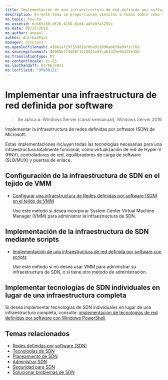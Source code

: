 ```yaml
---
title: Implementación de una infraestructura de red definida por software
description: En este tema se proporcionan vínculos a temas sobre cómo implementar una infraestructura de red definida por software (SDN) de Microsoft mediante scripts en Windows Server 2016.
ms.topic: how-to
ms.assetid: 6c665c88-df28-4150-81d4-a47e9fa5255c
ms.date: 08/23/2018
ms.author: anpaul
author: AnirbanPaul
manager: grcusanz
ms.openlocfilehash: 43bb1af29735dd1bf8ba911690abb78a09f1cf0d
ms.sourcegitcommit: 40905b1f9d68f1b7d821e05cab2d35e9b425e38d
ms.translationtype: MT
ms.contentlocale: es-ES
ms.lasthandoff: 01/06/2021
ms.locfileid: "97950121"
---
```

# <a name="deploy-a-software-defined-network-infrastructure"></a>Implementar una infraestructura de red definida por software

>Se aplica a: Windows Server (canal semianual), Windows Server 2016

Implementar la infraestructura de redes definidas por software (SDN) de Microsoft.

Estas implementaciones incluyen todas las tecnologías necesarias para una infraestructura totalmente funcional, como virtualización de red de Hyper-V (HNV), controladores de red, equilibradores de carga de software (SLB/MUX) y puertas de enlace.

## <a name="set-up-sdn-infrastructure-in-the-vmm-fabric"></a>Configuración de la infraestructura de SDN en el tejido de VMM




-   [Configurar una infraestructura de Redes definidas por software (SDN) en el tejido de VMM](/system-center/vmm/deploy-sdn)

    Use este método si desea incorporar System Center Virtual Machine Manager (VMM) para administrar la infraestructura de SDN.

## <a name="deploy-sdn-infrastructure-using-scripts"></a>Implementación de la infraestructura de SDN mediante scripts

-   [Implementación de una infraestructura de red definida por software con scripts](../../sdn/deploy/Deploy-a-Software-Defined-Network-infrastructure-using-scripts.md)

    Use este método si no desea usar VMM para administrar su infraestructura de SDN, o si tiene otro método de administración.


## <a name="deploy-individual-sdn-technologies-instead-of-an-entire-infrastructure"></a>Implementar tecnologías de SDN individuales en lugar de una infraestructura completa
 Si desea implementar tecnologías de SDN individuales en lugar de una infraestructura completa, consulte: [implementación de tecnologías de red definidas por software con Windows PowerShell](Deploy-Software-Defined-Network-Technologies-using-Windows-PowerShell.md).








## <a name="related-topics"></a>Temas relacionados
- [Redes definidas por software (SDN)](../software-defined-networking.md)
- [Tecnologías de SDN](../technologies/Software-Defined-Networking-Technologies.md)
- [Planeamiento de SDN](../plan/plan-a-software-defined-network-infrastructure.md)
- [Administrar SDN](../manage/manage-sdn.md)
- [Seguridad para SDN](../security/sdn-security-top.md)
- [Solucionar problemas de SDN](../troubleshoot/Troubleshoot-Software-Defined-Networking.md)